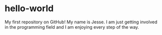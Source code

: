 # hello-world
My first repository on GitHub!
My name is Jesse. I am just getting involved in the programming field and I am enjoying every step of the way.
